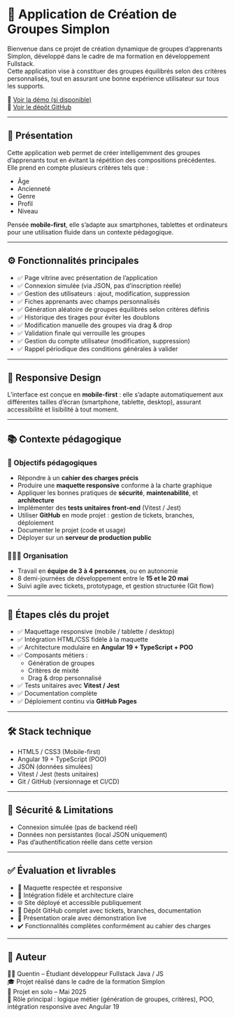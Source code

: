 # 🎯 Application de Création de Groupes Simplon

Bienvenue dans ce projet de création dynamique de groupes d’apprenants Simplon, développé dans le cadre de ma formation en développement Fullstack.  
Cette application vise à constituer des groupes équilibrés selon des critères personnalisés, tout en assurant une bonne expérience utilisateur sur tous les supports.

🔗 [Voir la démo (si disponible)](https://...)  
📁 [Voir le dépôt GitHub](https://github.com/Quentin384/Groupes-Listes)

---

## 🚀 Présentation

Cette application web permet de créer intelligemment des groupes d’apprenants tout en évitant la répétition des compositions précédentes.  
Elle prend en compte plusieurs critères tels que :

- Âge
- Ancienneté
- Genre
- Profil
- Niveau

Pensée **mobile-first**, elle s’adapte aux smartphones, tablettes et ordinateurs pour une utilisation fluide dans un contexte pédagogique.

---

## ⚙️ Fonctionnalités principales

- ✅ Page vitrine avec présentation de l’application
- ✅ Connexion simulée (via JSON, pas d’inscription réelle)
- ✅ Gestion des utilisateurs : ajout, modification, suppression
- ✅ Fiches apprenants avec champs personnalisés
- ✅ Génération aléatoire de groupes équilibrés selon critères définis
- ✅ Historique des tirages pour éviter les doublons
- ✅ Modification manuelle des groupes via drag & drop
- ✅ Validation finale qui verrouille les groupes
- ✅ Gestion du compte utilisateur (modification, suppression)
- ✅ Rappel périodique des conditions générales à valider

---

## 📱 Responsive Design

L’interface est conçue en **mobile-first** : elle s’adapte automatiquement aux différentes tailles d’écran (smartphone, tablette, desktop), assurant accessibilité et lisibilité à tout moment.

---

## 📚 Contexte pédagogique

### 🎯 Objectifs pédagogiques

- Répondre à un **cahier des charges précis**
- Produire une **maquette responsive** conforme à la charte graphique
- Appliquer les bonnes pratiques de **sécurité**, **maintenabilité**, et **architecture**
- Implémenter des **tests unitaires front-end** (Vitest / Jest)
- Utiliser **GitHub** en mode projet : gestion de tickets, branches, déploiement
- Documenter le projet (code et usage)
- Déployer sur un **serveur de production public**

### 🧑‍🤝‍🧑 Organisation

- Travail en **équipe de 3 à 4 personnes**, ou en autonomie
- 8 demi-journées de développement entre le **15 et le 20 mai**
- Suivi agile avec tickets, prototypage, et gestion structurée (Git flow)

---

## 🧩 Étapes clés du projet

- ✅ Maquettage responsive (mobile / tablette / desktop)
- ✅ Intégration HTML/CSS fidèle à la maquette
- ✅ Architecture modulaire en **Angular 19 + TypeScript + POO**
- ✅ Composants métiers :
  - Génération de groupes
  - Critères de mixité
  - Drag & drop personnalisé
- ✅ Tests unitaires avec **Vitest / Jest**
- ✅ Documentation complète
- ✅ Déploiement continu via **GitHub Pages**

---

## 🛠 Stack technique

- HTML5 / CSS3 (Mobile-first)
- Angular 19 + TypeScript (POO)
- JSON (données simulées)
- Vitest / Jest (tests unitaires)
- Git / GitHub (versionnage et CI/CD)

---

## 🔐 Sécurité & Limitations

- Connexion simulée (pas de backend réel)
- Données non persistantes (local JSON uniquement)
- Pas d’authentification réelle dans cette version

---

## ✅ Évaluation et livrables

- 🎯 Maquette respectée et responsive
- 🧱 Intégration fidèle et architecture claire
- 🌐 Site déployé et accessible publiquement
- 🔧 Dépôt GitHub complet avec tickets, branches, documentation
- 🎤 Présentation orale avec démonstration live
- ✔️ Fonctionnalités complètes conformément au cahier des charges

---

## 📌 Auteur

👨‍💻 Quentin – Étudiant développeur Fullstack Java / JS  
🎓 Projet réalisé dans le cadre de la formation Simplon  
📆 Projet en solo – Mai 2025  
🎯 Rôle principal : logique métier (génération de groupes, critères), POO, intégration responsive avec Angular 19



